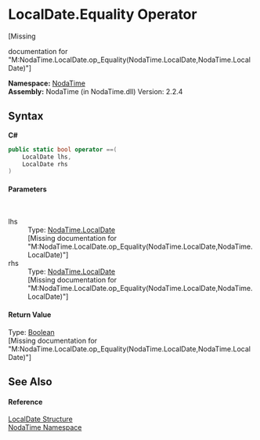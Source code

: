 # LocalDate.Equality Operator 
 

\[Missing <summary> documentation for "M:NodaTime.LocalDate.op_Equality(NodaTime.LocalDate,NodaTime.LocalDate)"\]

**Namespace:**&nbsp;<a href="N_NodaTime">NodaTime</a><br />**Assembly:**&nbsp;NodaTime (in NodaTime.dll) Version: 2.2.4

## Syntax

**C#**<br />
``` C#
public static bool operator ==(
	LocalDate lhs,
	LocalDate rhs
)
```


#### Parameters
&nbsp;<dl><dt>lhs</dt><dd>Type: <a href="T_NodaTime_LocalDate">NodaTime.LocalDate</a><br />\[Missing <param name="lhs"/> documentation for "M:NodaTime.LocalDate.op_Equality(NodaTime.LocalDate,NodaTime.LocalDate)"\]</dd><dt>rhs</dt><dd>Type: <a href="T_NodaTime_LocalDate">NodaTime.LocalDate</a><br />\[Missing <param name="rhs"/> documentation for "M:NodaTime.LocalDate.op_Equality(NodaTime.LocalDate,NodaTime.LocalDate)"\]</dd></dl>

#### Return Value
Type: <a href="http://msdn2.microsoft.com/en-us/library/a28wyd50" target="_blank">Boolean</a><br />\[Missing <returns> documentation for "M:NodaTime.LocalDate.op_Equality(NodaTime.LocalDate,NodaTime.LocalDate)"\]

## See Also


#### Reference
<a href="T_NodaTime_LocalDate">LocalDate Structure</a><br /><a href="N_NodaTime">NodaTime Namespace</a><br />
